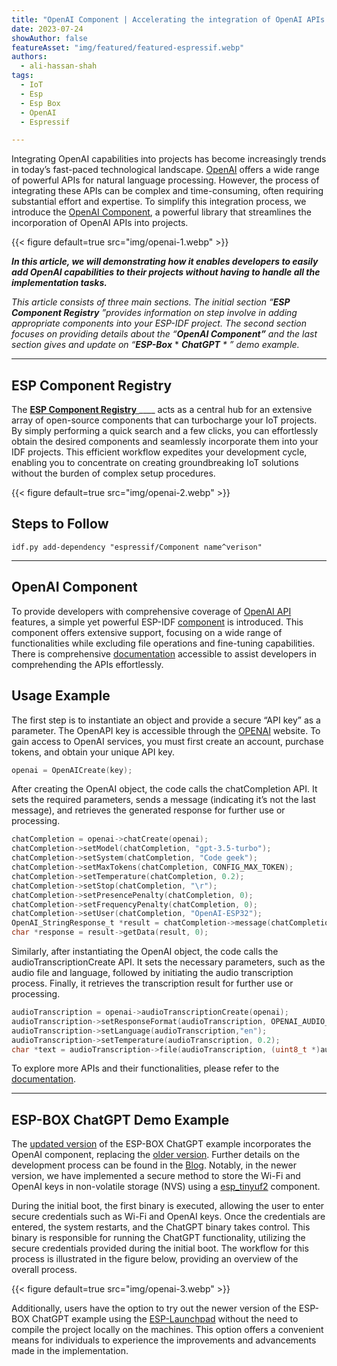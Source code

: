 ```yaml
---
title: "OpenAI Component | Accelerating the integration of OpenAI APIs in projects"
date: 2023-07-24
showAuthor: false
featureAsset: "img/featured/featured-espressif.webp"
authors:
  - ali-hassan-shah
tags:
  - IoT
  - Esp
  - Esp Box
  - OpenAI
  - Espressif

---
```

Integrating OpenAI capabilities into projects has become increasingly trends in today’s fast-paced technological landscape. [OpenAI](https://platform.openai.com/docs/api-reference) offers a wide range of powerful APIs for natural language processing. However, the process of integrating these APIs can be complex and time-consuming, often requiring substantial effort and expertise. To simplify this integration process, we introduce the [OpenAI Component](https://github.com/espressif/esp-iot-solution/tree/master/components), a powerful library that streamlines the incorporation of OpenAI APIs into projects.

{{< figure
    default=true
    src="img/openai-1.webp"
    >}}

__*In this article, we will demonstrating how it enables developers to easily add OpenAI capabilities to their projects without having to handle all the implementation tasks.*__

*This article consists of three main sections. The initial section “*__*ESP Component Registry*__ *”provides information on step involve in adding appropriate components into your ESP-IDF project. The second section focuses on providing details about the “*__*OpenAI Component”*__ *and the last section gives and update on “*__*ESP-Box*__ * *__*ChatGPT*__ * ” demo example.*

---

## ESP Component Registry

The [__ESP Component Registry__ ](https://components.espressif.com/)____ acts as a central hub for an extensive array of open-source components that can turbocharge your IoT projects. By simply performing a quick search and a few clicks, you can effortlessly obtain the desired components and seamlessly incorporate them into your IDF projects. This efficient workflow expedites your development cycle, enabling you to concentrate on creating groundbreaking IoT solutions without the burden of complex setup procedures.

{{< figure
    default=true
    src="img/openai-2.webp"
    >}}

## Steps to Follow

```shell
idf.py add-dependency "espressif/Component name^verison"
```

---

## OpenAI Component

To provide developers with comprehensive coverage of [OpenAI API](https://platform.openai.com/docs/api-reference) features, a simple yet powerful ESP-IDF [component](https://components.espressif.com/components/espressif/openai) is introduced. This component offers extensive support, focusing on a wide range of functionalities while excluding file operations and fine-tuning capabilities. There is comprehensive [documentation](https://docs.espressif.com/projects/esp-iot-solution/en/latest/ai/openai.html) accessible to assist developers in comprehending the APIs effortlessly.

## Usage Example

The first step is to instantiate an object and provide a secure “API key” as a parameter. The OpenAPI key is accessible through the [OPENAI](https://openai.com/) website. To gain access to OpenAI services, you must first create an account, purchase tokens, and obtain your unique API key.

```c
openai = OpenAICreate(key);
```

After creating the OpenAI object, the code calls the chatCompletion API. It sets the required parameters, sends a message (indicating it’s not the last message), and retrieves the generated response for further use or processing.

```c
chatCompletion = openai->chatCreate(openai);
chatCompletion->setModel(chatCompletion, "gpt-3.5-turbo");
chatCompletion->setSystem(chatCompletion, "Code geek");
chatCompletion->setMaxTokens(chatCompletion, CONFIG_MAX_TOKEN);
chatCompletion->setTemperature(chatCompletion, 0.2);
chatCompletion->setStop(chatCompletion, "\r");
chatCompletion->setPresencePenalty(chatCompletion, 0);
chatCompletion->setFrequencyPenalty(chatCompletion, 0);
chatCompletion->setUser(chatCompletion, "OpenAI-ESP32");
OpenAI_StringResponse_t *result = chatCompletion->message(chatCompletion, "Hello!, World", false); //Calling Chat completion api
char *response = result->getData(result, 0);
```

Similarly, after instantiating the OpenAI object, the code calls the audioTranscriptionCreate API. It sets the necessary parameters, such as the audio file and language, followed by initiating the audio transcription process. Finally, it retrieves the transcription result for further use or processing.

```c
audioTranscription = openai->audioTranscriptionCreate(openai);
audioTranscription->setResponseFormat(audioTranscription, OPENAI_AUDIO_RESPONSE_FORMAT_JSON);
audioTranscription->setLanguage(audioTranscription,"en");
audioTranscription->setTemperature(audioTranscription, 0.2);
char *text = audioTranscription->file(audioTranscription, (uint8_t *)audio, audio_len, OPENAI_AUDIO_INPUT_FORMAT_WAV); // Calling transcript api
```

To explore more APIs and their functionalities, please refer to the [documentation](https://docs.espressif.com/projects/espressif-esp-iot-solution/en/latest/ai/openai.html).

---

## ESP-BOX ChatGPT Demo Example

The [updated version](https://github.com/espressif/esp-box) of the ESP-BOX ChatGPT example incorporates the OpenAI component, replacing the [older version](https://github.com/espressif/esp-box/tree/0924e7bc2cad50d3d7ca4b0f91eef7da6934d5e6/examples/chatgpt_demo). Further details on the development process can be found in the [Blog](/blog/unleashing-the-power-of-openai-and-esp-box-a-guide-to-fusing-chatgpt-with-espressif-socs). Notably, in the newer version, we have implemented a secure method to store the Wi-Fi and OpenAI keys in non-volatile storage (NVS) using a [esp_tinyuf2](https://components.espressif.com/components/espressif/esp_tinyuf2?from_wecom=1) component.

During the initial boot, the first binary is executed, allowing the user to enter secure credentials such as Wi-Fi and OpenAI keys. Once the credentials are entered, the system restarts, and the ChatGPT binary takes control. This binary is responsible for running the ChatGPT functionality, utilizing the secure credentials provided during the initial boot. The workflow for this process is illustrated in the figure below, providing an overview of the overall process.

{{< figure
    default=true
    src="img/openai-3.webp"
    >}}

Additionally, users have the option to try out the newer version of the ESP-BOX ChatGPT example using the [ESP-Launchpad](https://espressif.github.io/esp-launchpad/?flashConfigURL=https%3A%2F%2Fraw.githubusercontent.com%2Fespressif%2Fesp-box%2Fmaster%2Flaunch.toml) without the need to compile the project locally on the machines. This option offers a convenient means for individuals to experience the improvements and advancements made in the implementation.
